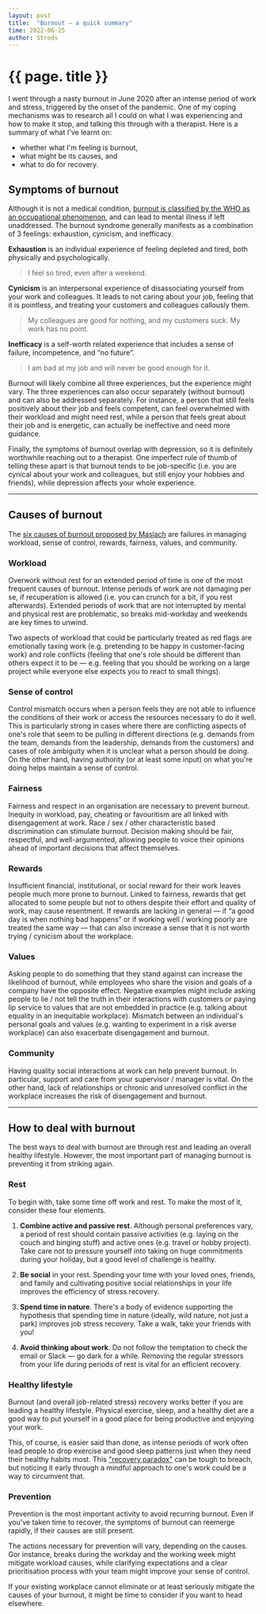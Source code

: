 ```yaml
---
layout: post
title:  "Burnout — a quick summary"
time: 2022-06-25
author: Strods
---
```


# {{ page. title }}
I went through a nasty burnout in June 2020 after an intense period of work and stress, triggered by the onset of the pandemic. One of my coping mechanisms was to research all I could on what I was experiencing and how to make it stop, and talking this through with a therapist. Here is a summary of what I've learnt on:
* whether what I'm feeling is burnout,
* what might be its causes, and
* what to do for recovery.

## Symptoms of burnout
Although it is not a medical condition, [burnout is classified by the WHO as an occupational phenomenon](https://www.who.int/news/item/28-05-2019-burn-out-an-occupational-phenomenon-international-classification-of-diseases), and can lead to mental illness if left unaddressed. The burnout syndrome generally manifests as a combination of 3 feelings: exhaustion, cynicism, and inefficacy.

**Exhaustion** is an individual experience of feeling depleted and tired, both physically and psychologically.

>I feel so tired, even after a weekend.

**Cynicism** is an interpersonal experience of disassociating yourself from your work and colleagues. It leads to not caring about your job, feeling that it is pointless, and treating your customers and colleagues callously them. 

>My colleagues are good for nothing, and my customers suck. My work has no point.

**Inefficacy** is a self-worth related experience that includes a sense of failure, incompetence, and “no future”.

>I am bad at my job and will never be good enough for it.

Burnout will likely combine all three experiences, but the experience might vary. The three experiences can also occur separately (without burnout) and can also be addressed separately. For instance, a person that still feels positively about their job and feels competent, can feel overwhelmed with their workload and might need rest, while a person that feels great about their job and is energetic, can actually be ineffective and need more guidance.

Finally, the symptoms of burnout overlap with depression, so it is definitely worthwhile reaching out to a therapist. One imperfect rule of thumb of telling these apart is that burnout tends to be job-specific (i.e. you are cynical about your work and colleagues, but still enjoy your hobbies and friends), while depression affects your whole experience.
<hr>

## Causes of burnout
The [six causes of burnout proposed by Maslach](https://www.emerald.com/insight/content/doi/10.1016/S1479-3555(03)03003-8/full/html) are failures in managing workload, sense of control, rewards, fairness, values, and community.

### Workload

Overwork without rest for an extended period of time is one of the most frequent causes of burnout. Intense periods of work are not damaging per se, if recuperation is allowed (i.e. you can crunch for a bit, if you rest afterwards). Extended periods of work that are not interrupted by mental and physical rest are problematic, so breaks mid-workday and weekends are key times to unwind.

Two aspects of workload that could be particularly treated as red flags are emotionally taxing work (e.g. pretending to be happy in customer-facing work) and role conflicts (feeling that one's role should be different than others expect it to be — e.g. feeling that you should be working on a large project while everyone else expects you to react to small things). 

### Sense of control

Control mismatch occurs when a person feels they are not able to influence the conditions of their work or access the resources necessary to do it well. This is particularly strong in cases where there are conflicting aspects of one's role that seem to be pulling in different directions (e.g. demands from the team, demands from the leadership, demands from the customers) and cases of role ambiguity when it is unclear what a person should be doing. On the other hand, having authority (or at least some input) on what you're doing helps maintain a sense of control.

### Fairness

Fairness and respect in an organisation are necessary to prevent burnout. Inequity in workload, pay, cheating or favouritism are all linked with disengagement at work. Race / sex / other characteristic based discrimination can stimulate burnout. Decision making should be fair, respectful, and well-argumented, allowing people to voice their opinions ahead of important decisions that affect themselves.

### Rewards

Insufficient financial, institutional, or social reward for their work leaves people much more prone to burnout. Linked to fairness, rewards that get allocated to some people but not to others despite their effort and quality of work, may cause resentment. If rewards are lacking in general — if “a good day is when nothing bad happens” or if working well / working poorly are treated the same way — that can also increase a sense that it is not worth trying / cynicism about the workplace.

### Values

Asking people to do something that they stand against can increase the likelihood of burnout, while employees who share the vision and goals of a company have the opposite effect. Negative examples might include asking people to lie / not tell the truth in their interactions with customers or paying lip service to values that are not embedded in practice (e.g. talking about equality in an inequitable workplace). Mismatch between an individual's personal goals and values (e.g. wanting to experiment in a risk averse workplace) can also exacerbate disengagement and burnout. 

### Community

Having quality social interactions at work can help prevent burnout. In particular, support and care from your supervisor / manager is vital. On the other hand, lack of relationships or chronic and unresolved conflict in the workplace increases the risk of disengagement and burnout.
<hr>

## How to deal with burnout
The best ways to deal with burnout are through rest and leading an overall healthy lifestyle. However, the most important part of managing burnout is preventing it from striking again.

### Rest
To begin with, take some time off work and rest. To make the most of it, consider these four elements.

1. **Combine active and passive rest**. Although personal preferences vary, a period of rest should contain passive activities (e.g. laying on the couch and binging stuff) and active ones (e.g. travel or hobby project). Take care not to pressure yourself into taking on huge commitments during your holiday, but a good level of challenge is healthy.

2. **Be social** in your rest. Spending your time with your loved ones, friends, and family and cultivating positive social relationships in your life  improves the efficiency of stress recovery. 

3. **Spend time in nature**. There's a body of evidence supporting the hypothesis that spending time in nature (ideally, wild nature, not just a park) improves job stress recovery. Take a walk, take your friends with you!

4. **Avoid thinking about work**. Do not follow the temptation to check the email or Slack — go dark for a while. Removing the regular stressors from your life during periods of rest is vital for an efficient recovery.

### Healthy lifestyle
Burnout (and overall job-related stress) recovery works better if you are leading a healthy lifestyle. Physical exercise, sleep, and a healthy diet are a good way to put yourself in a good place for being productive and enjoying your work.

This, of course, is easier said than done, as intense periods of work often lead people to drop exercise and good sleep patterns just when they need their healthy habits most. This ["recovery paradox"](https://www.sciencedirect.com/science/article/pii/S0191308518300054) can be tough to breach, but noticing it early through a mindful approach to one's work could be a way to circumvent that.

### Prevention
Prevention is the most important activity to avoid recurring burnout. Even if you've taken time to recover, the symptoms of burnout can reemerge rapidly, if their causes are still present. 

The actions necessary for prevention will vary, depending on the causes. Gor instance, breaks during the workday and the working week might mitigate workload causes, while clarifying expectations and a clear prioritisation process with your team might improve your sense of control. 

If your existing workplace cannot eliminate or at least seriously mitigate the causes of your burnout, it might be time to consider if you want to head elsewhere.
